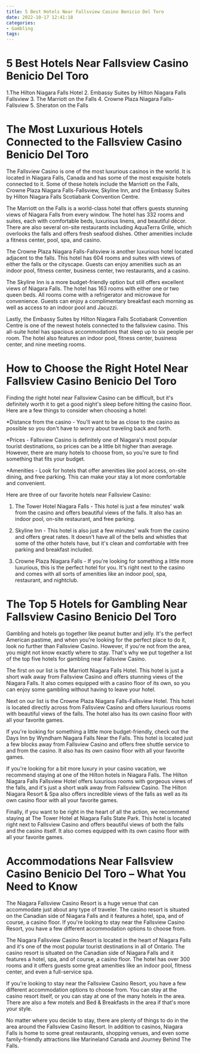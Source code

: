 ```yaml
---
title: 5 Best Hotels Near Fallsview Casino Benicio Del Toro
date: 2022-10-17 12:41:18
categories:
- Gambling
tags:
---
```



#  5 Best Hotels Near Fallsview Casino Benicio Del Toro

1.The Hilton Niagara Falls Hotel
2. Embassy Suites by Hilton Niagara Falls Fallsview
3. The Marriott on the Falls
4. Crowne Plaza Niagara Falls-Fallsview
5. Sheraton on the Falls

#  The Most Luxurious Hotels Connected to the Fallsview Casino Benicio Del Toro

The Fallsview Casino is one of the most luxurious casinos in the world. It is located in Niagara Falls, Canada and has some of the most exquisite hotels connected to it. Some of these hotels include the Marriott on the Falls, Crowne Plaza Niagara Falls-Fallsview, Skyline Inn, and the Embassy Suites by Hilton Niagara Falls Scotiabank Convention Centre.

The Marriott on the Falls is a world-class hotel that offers guests stunning views of Niagara Falls from every window. The hotel has 332 rooms and suites, each with comfortable beds, luxurious linens, and beautiful décor. There are also several on-site restaurants including AquaTerra Grille, which overlooks the falls and offers fresh seafood dishes. Other amenities include a fitness center, pool, spa, and casino.

The Crowne Plaza Niagara Falls-Fallsview is another luxurious hotel located adjacent to the falls. This hotel has 604 rooms and suites with views of either the falls or the cityscape. Guests can enjoy amenities such as an indoor pool, fitness center, business center, two restaurants, and a casino.

The Skyline Inn is a more budget-friendly option but still offers excellent views of Niagara Falls. The hotel has 163 rooms with either one or two queen beds. All rooms come with a refrigerator and microwave for convenience. Guests can enjoy a complimentary breakfast each morning as well as access to an indoor pool and Jacuzzi.

Lastly, the Embassy Suites by Hilton Niagara Falls Scotiabank Convention Centre is one of the newest hotels connected to the fallsview casino. This all-suite hotel has spacious accommodations that sleep up to six people per room. The hotel also features an indoor pool, fitness center, business center, and nine meeting rooms.

#  How to Choose the Right Hotel Near Fallsview Casino Benicio Del Toro

Finding the right hotel near Fallsview Casino can be difficult, but it's definitely worth it to get a good night's sleep before hitting the casino floor. Here are a few things to consider when choosing a hotel:

*Distance from the casino - You'll want to be as close to the casino as possible so you don't have to worry about traveling back and forth.

*Prices - Fallsview Casino is definitely one of Niagara's most popular tourist destinations, so prices can be a little bit higher than average. However, there are many hotels to choose from, so you're sure to find something that fits your budget.

*Amenities - Look for hotels that offer amenities like pool access, on-site dining, and free parking. This can make your stay a lot more comfortable and convenient.

Here are three of our favorite hotels near Fallsview Casino:

1. The Tower Hotel Niagara Falls - This hotel is just a few minutes' walk from the casino and offers beautiful views of the falls. It also has an indoor pool, on-site restaurant, and free parking.

2. Skyline Inn - This hotel is also just a few minutes' walk from the casino and offers great rates. It doesn't have all of the bells and whistles that some of the other hotels have, but it's clean and comfortable with free parking and breakfast included.

3. Crowne Plaza Niagara Falls - If you're looking for something a little more luxurious, this is the perfect hotel for you. It's right next to the casino and comes with all sorts of amenities like an indoor pool, spa, restaurant, and nightclub.

#  The Top 5 Hotels for Gambling Near Fallsview Casino Benicio Del Toro
Gambling and hotels go together like peanut butter and jelly. It's the perfect American pastime, and when you're looking for the perfect place to do it, look no further than Fallsview Casino. However, if you're not from the area, you might not know exactly where to stay. That's why we put together a list of the top five hotels for gambling near Fallsview Casino.

The first on our list is the Marriott Niagara Falls Hotel. This hotel is just a short walk away from Fallsview Casino and offers stunning views of the Niagara Falls. It also comes equipped with a casino floor of its own, so you can enjoy some gambling without having to leave your hotel.

Next on our list is the Crowne Plaza Niagara Falls-Fallsview Hotel. This hotel is located directly across from Fallsview Casino and offers luxurious rooms with beautiful views of the falls. The hotel also has its own casino floor with all your favorite games.

If you're looking for something a little more budget-friendly, check out the Days Inn by Wyndham Niagara Falls Near the Falls. This hotel is located just a few blocks away from Fallsview Casino and offers free shuttle service to and from the casino. It also has its own casino floor with all your favorite games.

If you're looking for a bit more luxury in your casino vacation, we recommend staying at one of the Hilton hotels in Niagara Falls. The Hilton Niagara Falls Fallsview Hotel offers luxurious rooms with gorgeous views of the falls, and it's just a short walk away from Fallsview Casino. The Hilton Niagara Resort & Spa also offers incredible views of the falls as well as its own casino floor with all your favorite games.

Finally, if you want to be right in the heart of all the action, we recommend staying at The Tower Hotel at Niagara Falls State Park. This hotel is located right next to Fallsview Casino and offers beautiful views of both the falls and the casino itself. It also comes equipped with its own casino floor with all your favorite games.

#  Accommodations Near Fallsview Casino Benicio Del Toro – What You Need to Know

The Niagara Fallsview Casino Resort is a huge venue that can accommodate just about any type of traveler. The casino resort is situated on the Canadian side of Niagara Falls and it features a hotel, spa, and of course, a casino floor. If you're looking to stay near the Fallsview Casino Resort, you have a few different accommodation options to choose from.

The Niagara Fallsview Casino Resort is located in the heart of Niagara Falls and it's one of the most popular tourist destinations in all of Ontario. The casino resort is situated on the Canadian side of Niagara Falls and it features a hotel, spa, and of course, a casino floor. The hotel has over 300 rooms and it offers guests some great amenities like an indoor pool, fitness center, and even a full-service spa.

If you're looking to stay near the Fallsview Casino Resort, you have a few different accommodation options to choose from. You can stay at the casino resort itself, or you can stay at one of the many hotels in the area. There are also a few motels and Bed & Breakfasts in the area if that's more your style.

No matter where you decide to stay, there are plenty of things to do in the area around the Fallsview Casino Resort. In addition to casinos, Niagara Falls is home to some great restaurants, shopping venues, and even some family-friendly attractions like Marineland Canada and Journey Behind The Falls.